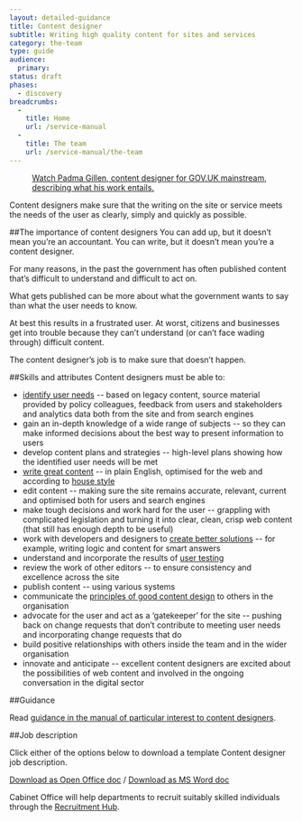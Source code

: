 ```yaml
---
layout: detailed-guidance
title: Content designer
subtitle: Writing high quality content for sites and services
category: the-team
type: guide
audience:
  primary:
status: draft
phases:
  - discovery
breadcrumbs:
  -
    title: Home
    url: /service-manual
  -
    title: The team
    url: /service-manual/the-team
---
```


<figure class="media-player-wrapper video"><a href="https://www.youtube.com/watch?v=kUlL1AU_CO0">Watch Padma Gillen, content designer for GOV.UK mainstream, describing what his work entails.</a></figure>

Content designers make sure that the writing on the site or service meets the needs of the user as clearly, simply and quickly as possible.

##The importance of content designers
You can add up, but it doesn’t mean you’re an accountant. You can write, but it doesn’t mean you’re a content designer.

For many reasons, in the past the government has often published content that’s difficult to understand and difficult to act on.

What gets published can be more about what the government wants to say than what the user needs to know.

At best this results in a frustrated user. At worst, citizens and businesses get into trouble because they can’t understand (or can’t face wading through) difficult content.

The content designer’s job is to make sure that doesn’t happen.

##Skills and attributes
Content designers must be able to:

- [identify user needs](/service-manual/users) -- based on legacy content, source material provided by policy colleagues, feedback from users and stakeholders and analytics data both from the site and from search engines
- gain an in-depth knowledge of a wide range of subjects -- so they can make informed decisions about the best way to present information to users
- develop content plans and strategies -- high-level plans showing how the identified user needs will be met
- [write great content](/service-manual/user-centered-design/writing-government-services.html) -- in plain English, optimised for the web and according to [house style](/designprinciples/styleguide#style-guide)
- edit content -- making sure the site remains accurate, relevant, current and optimised both for users and search engines
- make tough decisions and work hard for the user -- grappling with complicated legislation and turning it into clear, clean, crisp web content (that still has enough depth to be useful)
- work with developers and designers to [create better solutions](http://digital.cabinetoffice.gov.uk/2012/11/05/tools-over-content/) -- for example, writing logic and content for smart answers
- understand and incorporate the results of [user testing](/service-manual/user-centered-design/introduction-to-user-research.html)
- review the work of other editors -- to ensure consistency and excellence across the site
- publish content -- using various systems
- communicate the [principles of good content design](/designprinciples/styleguide) to others in the organisation
- advocate for the user and act as a ‘gatekeeper’ for the site -- pushing back on change requests that don’t contribute to meeting user needs and incorporating change requests that do
- build positive relationships with others inside the team and in the wider organisation
- innovate and anticipate -- excellent content designers are excited about the possibilities of web content and involved in the ongoing conversation in the digital sector

##Guidance

Read [guidance in the manual of particular interest to content designers](/service-manual/content-designers).

##Job description

Click either of the options below to download a template Content designer job description.

[Download as Open Office doc](/service-manual/the-team/recruitment/Contentdesigners-generic.odt) / [Download as MS Word doc](/service-manual/the-team/recruitment/Contentdesigners-generic.docx)

Cabinet Office will help departments to recruit suitably skilled individuals through the [Recruitment Hub](/service-manual/the-team/recruitment/hub.html).
